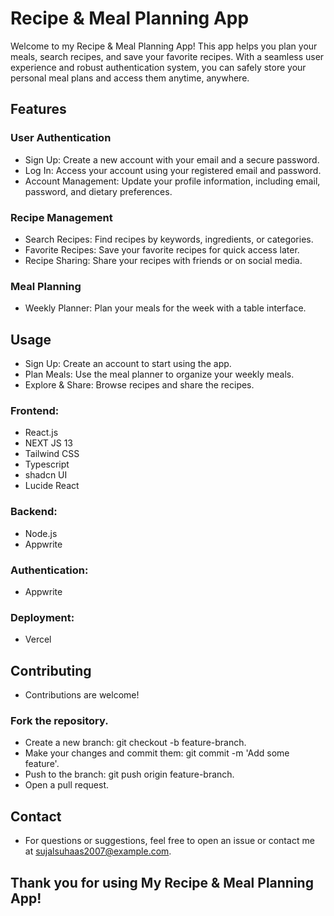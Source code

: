 Recipe & Meal Planning App
==========================

[](https://github.com/sujal-suhaas/recipe-app/blob/main/README.md#recipe--meal-planning-app)

Welcome to my Recipe & Meal Planning App! This app helps you plan your meals, search recipes, and save your favorite recipes. With a seamless user experience and robust authentication system, you can safely store your personal meal plans and access them anytime, anywhere.

Features
--------

[](https://github.com/sujal-suhaas/recipe-app/blob/main/README.md#features)

### User Authentication

[](https://github.com/sujal-suhaas/recipe-app/blob/main/README.md#user-authentication)

-   Sign Up: Create a new account with your email and a secure password.
-   Log In: Access your account using your registered email and password.
-   Account Management: Update your profile information, including email, password, and dietary preferences.

### Recipe Management

[](https://github.com/sujal-suhaas/recipe-app/blob/main/README.md#recipe-management)

-   Search Recipes: Find recipes by keywords, ingredients, or categories.
-   Favorite Recipes: Save your favorite recipes for quick access later.
-   Recipe Sharing: Share your recipes with friends or on social media.

### Meal Planning

[](https://github.com/sujal-suhaas/recipe-app/blob/main/README.md#meal-planning)

-   Weekly Planner: Plan your meals for the week with a table interface.

Usage
-----

[](https://github.com/sujal-suhaas/recipe-app/blob/main/README.md#usage)

-   Sign Up: Create an account to start using the app.
-   Plan Meals: Use the meal planner to organize your weekly meals.
-   Explore & Share: Browse recipes and share the recipes.

### Frontend:

[](https://github.com/sujal-suhaas/recipe-app/blob/main/README.md#frontend)

-   React.js
-   NEXT JS 13
-   Tailwind CSS
-   Typescript
-   shadcn UI
-   Lucide React

### Backend:

[](https://github.com/sujal-suhaas/recipe-app/blob/main/README.md#backend)

-   Node.js
-   Appwrite

### Authentication:

[](https://github.com/sujal-suhaas/recipe-app/blob/main/README.md#authentication)

-   Appwrite

### Deployment:

[](https://github.com/sujal-suhaas/recipe-app/blob/main/README.md#deployment)

-   Vercel

Contributing
------------

[](https://github.com/sujal-suhaas/recipe-app/blob/main/README.md#contributing)

-   Contributions are welcome!

### Fork the repository.

[](https://github.com/sujal-suhaas/recipe-app/blob/main/README.md#fork-the-repository)

-   Create a new branch: git checkout -b feature-branch.
-   Make your changes and commit them: git commit -m 'Add some feature'.
-   Push to the branch: git push origin feature-branch.
-   Open a pull request.

Contact
-------

[](https://github.com/sujal-suhaas/recipe-app/blob/main/README.md#contact)

-   For questions or suggestions, feel free to open an issue or contact me at <sujalsuhaas2007@example.com>.

Thank you for using My Recipe & Meal Planning App!
--------------------------------------------------
